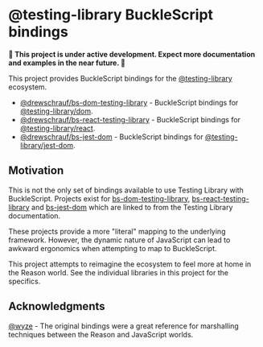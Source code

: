 # @testing-library BuckleScript bindings

**:construction: This project is under active development. Expect more documentation and examples in the near future. :construction:**

This project provides BuckleScript bindings for the [@testing-library](https://testing-library.com/) ecosystem.

- [@drewschrauf/bs-dom-testing-library](./packages/bs-dom-testing-library) - BuckleScript bindings for [@testing-library/dom](https://github.com/testing-library/dom-testing-library).
- [@drewschrauf/bs-react-testing-library](./packages/bs-react-testing-library) - BuckleScript bindings for [@testing-library/react](https://github.com/testing-library/react-testing-library).
- [@drewschrauf/bs-jest-dom](./packages/bs-jest-dom) - BuckleScript bindings for [@testing-library/jest-dom](https://github.com/testing-library/jest-dom).

## Motivation

This is not the only set of bindings available to use Testing Library with BuckleScript. Projects exist for [bs-dom-testing-library](https://github.com/wyze/bs-dom-testing-library), [bs-react-testing-library](https://github.com/wyze/bs-react-testing-library) and [bs-jest-dom](https://github.com/wyze/bs-jest-dom) which are linked to from the Testing Library documentation.

These projects provide a more "literal" mapping to the underlying framework. However, the dynamic nature of JavaScript can lead to awkward ergonomics when attempting to map to BuckleScript.

This project attempts to reimagine the ecosystem to feel more at home in the Reason world. See the individual libraries in this project for the specifics.

## Acknowledgments

[@wyze](https://github.com/wyze) - The original bindings were a great reference for marshalling techniques between the Reason and JavaScript worlds.